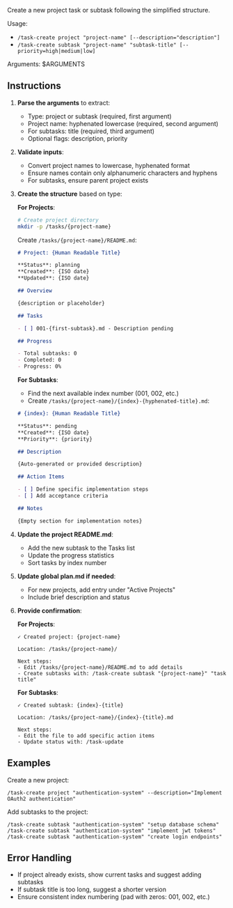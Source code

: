 Create a new project task or subtask following the simplified structure.

Usage:

- `/task-create project "project-name" [--description="description"]`
- `/task-create subtask "project-name" "subtask-title" [--priority=high|medium|low]`

Arguments: $ARGUMENTS

## Instructions

1. **Parse the arguments** to extract:
   - Type: project or subtask (required, first argument)
   - Project name: hyphenated lowercase (required, second argument)
   - For subtasks: title (required, third argument)
   - Optional flags: description, priority

2. **Validate inputs**:
   - Convert project names to lowercase, hyphenated format
   - Ensure names contain only alphanumeric characters and hyphens
   - For subtasks, ensure parent project exists

3. **Create the structure** based on type:

   **For Projects**:
   ```bash
   # Create project directory
   mkdir -p /tasks/{project-name}
   ```

   Create `/tasks/{project-name}/README.md`:
   ```markdown
   # Project: {Human Readable Title}

   **Status**: planning
   **Created**: {ISO date}
   **Updated**: {ISO date}

   ## Overview

   {description or placeholder}

   ## Tasks

   - [ ] 001-{first-subtask}.md - Description pending

   ## Progress

   - Total subtasks: 0
   - Completed: 0
   - Progress: 0%
   ```

   **For Subtasks**:
   - Find the next available index number (001, 002, etc.)
   - Create `/tasks/{project-name}/{index}-{hyphenated-title}.md`:

   ```markdown
   # {index}: {Human Readable Title}

   **Status**: pending
   **Created**: {ISO date}
   **Priority**: {priority}

   ## Description

   {Auto-generated or provided description}

   ## Action Items

   - [ ] Define specific implementation steps
   - [ ] Add acceptance criteria

   ## Notes

   {Empty section for implementation notes}
   ```

4. **Update the project README.md**:
   - Add the new subtask to the Tasks list
   - Update the progress statistics
   - Sort tasks by index number

5. **Update global plan.md if needed**:
   - For new projects, add entry under "Active Projects"
   - Include brief description and status

6. **Provide confirmation**:

   **For Projects**:
   ```
   ✓ Created project: {project-name}

   Location: /tasks/{project-name}/

   Next steps:
   - Edit /tasks/{project-name}/README.md to add details
   - Create subtasks with: /task-create subtask "{project-name}" "task title"
   ```

   **For Subtasks**:
   ```
   ✓ Created subtask: {index}-{title}

   Location: /tasks/{project-name}/{index}-{title}.md

   Next steps:
   - Edit the file to add specific action items
   - Update status with: /task-update
   ```

## Examples

Create a new project:

```
/task-create project "authentication-system" --description="Implement OAuth2 authentication"
```

Add subtasks to the project:

```
/task-create subtask "authentication-system" "setup database schema"
/task-create subtask "authentication-system" "implement jwt tokens"
/task-create subtask "authentication-system" "create login endpoints"
```

## Error Handling

- If project already exists, show current tasks and suggest adding subtasks
- If subtask title is too long, suggest a shorter version
- Ensure consistent index numbering (pad with zeros: 001, 002, etc.)
